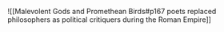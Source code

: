 ![[Malevolent Gods and Promethean Birds#p167 poets replaced philosophers as political critiquers during the Roman Empire]]